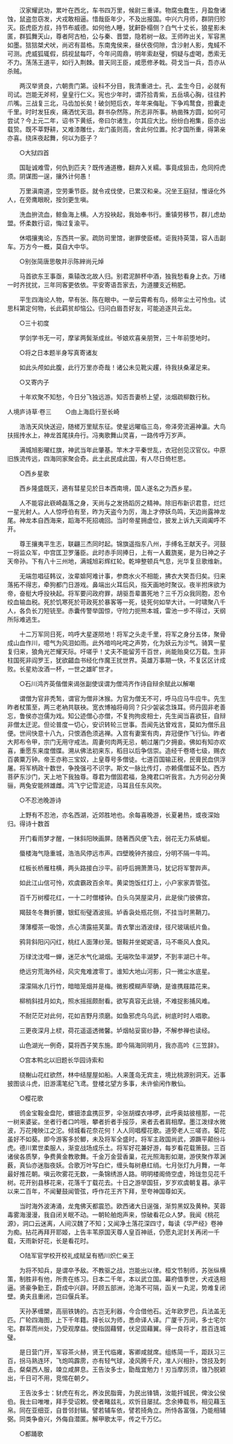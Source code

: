 <!-- { "loadSidebar": true } -->
　　汉家耀武功，累叶在西北，车书四万里，候尉三重译。物腐虫蠢生，月盈詹诸蚀，鼠盗忽窃发，犬戎敢相逼。惜哉臣年少，不及出报国。中兴六月师，群阴归殄灭。臣虎臣方叔，持节布威德。如何他人睡，犹鼾卧榻侧？白气十丈长，狼星影未匿，群狐舞天山，尊者阿古柏，公与秦、晋盟，隐若树一敌。王师昨出关，军容黑如墨。狺狺桀犬吠，尚迟有苗格。东南鬼侯来，昼伏夜伺隙，含沙射人影，鬼蜮不可测。虎威狐辄假，鸱视鼠每吓，今年问周鼎，明年索赵璧，恫疑与虚喝，悉索无不力。荡荡王道平，如行入荆棘。普天同王臣，咸愿修矛戟。荷戈当一兵，吾亦从杀贼。

　　两汉举贤良，六朝贵门第。设科不分目，我清重进士。孔、孟生今日，必就有司试。岂能无斧柯，皇皇行仁义。宪也少年时，谓芥拾青紫，五岳填心胸，往往矜爪嘴。三战复三北，马齿加长矣！破剑短后衣，年年来侮耻。下争鸡鹜食，担囊走千里。时时发狂疾，痛洒忧天泪。群书杂然陈，所志非所事。枘凿殊方圆，如何可尝试？今上元二年，诏书下黄纸，帝曰尔诸生，尔其应大比。纷纷白袍集，臣亦出载贽。既不莘野耕，又难漆雕仕，龙门虽则高，舍此何位置。抡才国所重，得第亲亦喜。绕床夜起舞，何以为臣子？

　　○大狱四首

　　国耻诚难雪，何仇到匹夫？既传通道檄，翻弃入关繻。事竟成狙击，危同捋虎须。阴谋图一逞，攘外计何愚！

　　万里滇南道，空劳秉节臣。就令戎伐使，已累汉和亲。况坐王庭狱，惟诬化外人，在旁鹰眼睨，按剑更生嗔。

　　洗血拚流血，鲸鱼海上横。人方投袂起，我始奉书行。重镇劳移节，群儿虑劫盟。怀柔数行诏，悔过复渝平。

　　休唱攘夷论，东西共一家。疏防司里馆，谢罪使臣槎。讵我持英簜，容人击副车。万方今一概，莫自大中华。

　　○别张简唐思敬并示陈縡尚元焯

　　马首欲东王事亟，乘辕改北故人归。别君泥醉杯中酒，独我愁看身上衣。万绪一时齐扰扰，三年同客更依依。平安寄语吾家去，为道腰支近稍肥。

　　平生四海论人物，早有张、陈在眼中。一举云霄希有鸟，频年尘土可怜虫。试思科第定何物，长此羁贫却恼公。归问白眉吾好友，可能追逐共云龙。

　　○三十初度

　　学剑学书无一可，摩挲两鬓渐成丝。爷娘欢喜亲朋贺，三十年前堕地时。

　　○将之日本题半身写真寄诸友

　　如此头颅如此腹，此行万里亦奇哉！诸公未见靴尖趯，待我扶桑濯足来。

　　○又寄内子

　　十年欢聚不知愁，今日分飞独远游。知否吾妻桥上望，淡烟疏柳数行秋。

人境庐诗草·卷三 
　　○由上海启行至长崎

　　浩浩天风快送迎，随槎万里赋东征。使星远曜临三岛，帝泽旁流遍神瀛。大鸟扶摇抟水上，神龙首尾挟舟行。冯夷歌舞山灵喜，一路传呼万岁声。

　　满城旭影曜红旗，神武当年此肇基。竿木才平秦世乱，衣冠创见汉官仪。中原旧族流传远，四海同家聚会奇。此土此民成此国，有人尽日倚栏思。

　　○西乡星歌

　　西乡隆盛既灭，適有彗星见於日本西南境，国人遂名之为西乡星。

　　人不能容此嵚崎磊落之身，天尚与之发扬蹈厉之精神。除旧布新识君意，烂烂一星光射人。人人惊呼伯有至，昨为天盗今为厉，海上才停妖鸟鸣，天边尚露神龙尾。神龙本自西海来，蹈海不死招魂回。当时帝星拥虚位，披发上诉九天阊阖呼不开。

　　尊王攘夷平生志，联翩三杰同时起。锦旗遥指东八州，手缚名王献天子。河鼓一将监众军，中宫匡卫罗藩臣。此时赤手同捧日，上有一人戴旒冕，是为日神之子天帝孙。下有八十三州地，满城旭彩辉红轮。乾坤整顿兵气息，光华复旦歌维新。

　　无端忽唱征韩议，汝辈媕阿难计事，参商水火不相能，拂衣大笑吾归矣。归来落拓不得志，牵狗都门日游戏。鼻端出火耳后风，指天画地时聚议。夜半拊床欲为帝，奋梃大呼投袂起。将军要问政府罪，胡驱吾辈置死地？三千万众我同胞，忍令绞血输血税。死於饥寒死於苛政死於暴客等一死，徒死何如举大计。一时啸聚八千人，各负长刀短铳至。赤囊传警举国惊，守险力扼熊本城，雷池一步不得过，天纲所际难逃生。

　　十二万军同日死，呜呼大星遂陨地！将军之头走千里，将军之身分五体，聚骨成山血作川，噫气为风泪如雨。此外喑呜叱咤之声势，化为妖云为沴气。骑箕一星复归来，狼角光芒耀天际。吁嗟乎！丈夫不能留芳千百世，尚能贻臭亿万载。生非柱国死非阎罗王，犹欲齰血书经化作魔王扰世界。英雄万事期一快，不复区区计成败。长星劝汝酒一杯，一世之雄旷世才。

　　○石川鸿齐英偕僧来谒张副使误谓为僧鸿齐作诗自辩余赋此以解嘲

　　谓僧为官非秃鹙，谓官为僧非沐猴。为官为僧无不可，呼马应马牛应牛。先生昨者杖策至，两三老衲共联袂。宽衣博袖将毋同？只少袈裟念珠耳。师丹固非老善忘，鲁侯亦岂儒为戏。知公迹僧心亦僧，不复拘拘皮相士，先生闻当喜欲狂，自辩非僧太迂泥。但论普度一切心，安识转轮三世事。吾闻先达曾戏言，莫如为僧乐且便。世间快意十八九，只恨酒色须逃禅。入宫有妻案有肉，弃冠便作飞行仙。昨者大邦布令甲，宗门无用守戒法。周妻何肉两无忌，朝过屠门夕拥妾。佛如有知亦欢喜，重愿东来度僧牒。溯从佛法初来东，稻目以后争信崇。造经千卷塔七级，赐衣百袭粟万钟。帝王亦称三宝奴，上皇尊号多僧徒。七道百国输正税，民膏民血供浮屠。将军柄政十数世，争挽强弓不识字。斯文一脉比传灯，亦赖儒僧延不坠。西方菩萨东沙门，天上地下我独尊。尊君为僧固君福，急掩君口听我言。九方何必分黄骊，两兔安能辨雄雌。鸿飞宁记雪泥迹，马耳且任东风吹。

　　○不忍池晚游诗

　　上野有不忍池，亦名西湖，近郊胜地也。余每喜晚游，长夏暑热，或夜深始归。得诗十数首

　　开门看雨梦才醒，一抹斜阳映画屏。随著西风便飞去，弱花无力系蜻蜓。

　　蜃楼海气隐重城，浩浩风停远市声。四壁晚钟齐接应，分明不隔一牛鸣。

　　红板长桥雁柱横，两头路接白沙平。前呼后拥萧萧马，犹记将军警跸声。

　　如此江山信可怜，欢虞霸政百余年。黄梁饱饭红灯上，小户家家弄管弦。

　　百千万树樱花红，一十二时僧楼钟。白头乌哭屋梁月，此是侯门彼佛宫。

　　羯鼓冬冬舞折腰，银釭衔璧酒波摇。垆香袅处瓶花侧，不挂当时黑鞘刀。

　　薄薄樱茶一吸馀，点心清露挹芙蕖。青衣擎出酒波绿，径尺玻璃纸片鱼。

　　鸦背斜阳闪闪红，桃红人面薄纱笼。银鞍并坐妮妮语，马不嘶风人食风。

　　万绿沈沈嘒一蝉，迷茫水气化湖烟。无端吹坠丰湖梦，不到丰湖已十年。

　　绝远穷荒海外经，风灾鬼难渡零丁。谁知大地山河影，只一微尘水底星。

　　濛濛隔水几行竹，暗暗笼烟并是梅。微影模糊声荦确，是谁携屐踏花来。

　　柳梢斜挂月如丸，照水摇摇颇耐看。欲写真容无此镜，不难捉影捕风难。

　　不耐茫茫对此何，花如吉野月须磨。如鱼邪虎乌乌武，树底时时人唱歌。

　　三更夜深月上棂，荷花遥遥透微馨。垆烟帖妥窗纱静，不解参禅也读经。

　　山色湖光一例奇，莫将西子笑东施。即今隔海同明月，我亦高吟《三笠辞》。

　　○宫本鸭北以旧题长华园诗索和

　　绕榭山花红欲然，林中结屋屋如船。人来蓬岛无宾主，境比桃源别洞天。近事披图谈斗虎，旧游濡笔纪飞鸢。登楼北望方多事，未许偷闲作散仙。

　　○樱花歌

　　鸧金宝鞍金盘陀，螺钿漆盒携叵罗，伞张胡蝶衣哆啰，此呼奥姑彼檀那，一花一树来婆娑。坐者行者口吟哦，攀者折者手挼莎，来者去者肩相摩。墨江泼绿水微波，万花掩映江之沱。倾城看花奈花何！人人同唱樱花歌。道旁老人三嗟咨。菊花虽好不如葵。即今游客多於鲫，未及将军全盛时。将军主政国尚武，源蹶平颠纷斗虎。德川累世柔服人，渐变战场成乐土。将军好花兼好游，每岁看花载箫鼓。三百诸侯各质孥，争费黄金教歌舞。千金万金营香巢，花光照海影如潮，游侠聚作萃渊薮，真仙亦迷脂夜妖。合歌万叶写白纻，缠头每树悬红绡。七月张灯九月舞，一年最好推花朝。嗔云吹雾花无数，一条锦绣游人路。明明楼阁倚空虚，玲珑忽见花千树。花开别县移花来，花落千丁载花去。十日之游举国狂，岁岁欢虞朝复暮。承平以来二百年，不闻鼙鼓闻管弦，呼作花王齐下拜，至夸神国尊如天。

　　当时海外波涛涌，龙鬼佛天都震恐。欧西诸大日逞强，渐剪黑奴及黄种。芙蓉毒雾海漫漫，我自闭关眠不动。一朝轮舶炮声来，惊破看花众人梦。我闻《桃花源》，洞口云迷离，人间汉魏了不知；又闻净土落花深四寸，每读《华严经》卷神为痴。拈花再拜开耶姬，上告丰苇原国天尊人皇百神祇，仍愿丸泥封关再闭一千载，天雨新好花，长是看花时。

　　○陆军官学校开校礼成赋呈有栖川炽仁亲王

　　为将不知兵，是谓卒予敌。不教驱之战，岂能出以律。桓文节制师，苏张纵横策，制胜非有他，所贵在练习。日本二千年，本以武立国。幕府值季世，犬戎迭相逼。贤豪争勤王，蔚成中兴辟。环顾五部洲，沧海不可隔，函关一丸泥，势难复闭壁。勇夫且重闭，岂曰偃兵革。

　　天孙茅缠槊，高丽铁铸的。古岂无利器，今合借他石。近年欧罗巴，兵法盖无匹。广轮四海图，上下千年籍。择长以为师，悉命译人译。广厦千万间，多士宅尔宅。群萃而州处，乃受观摩益。使指固藉臂，伏足固藉翼。得一良将才，胜百连城璧。

　　是日营门开，军容茶火赫，贤王代临雍，客卿咸就席。组练简一千，距跃习三百，拐马熟连环，飞炮鸣霹雳，亦有轻气球，凌风腾千尺，准人兴相扑，馀技及刺击。粲粲西人服，竦立咸屏息。王告汝多士，勖哉宜勉力！刃当摩厉须，锥乃脱颖出，千日可不用，竞惕在朝夕。

　　王告汝多士：豺虎在有北，养汝民脂膏，为民出锋镝，汝能扞城民，俾汝公侯伯。我士曰唯唯，拜手受诏敕。使者睹兹礼，欢忻目屡拭。念余捧载书，相见藉玉帛。同在亚细亚，自昔邻封辑。譬若辅车依，譬若掎角立。所恃各富强，乃能相辅弼。同类争奋兴，外侮自潜匿。解甲歌太平，传之千万亿。

　　○都踊歌


